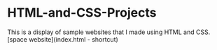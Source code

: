 # HTML-and-CSS-Projects
This is a display of sample websites that I made using HTML and CSS.
[space website](index.html - shortcut)
